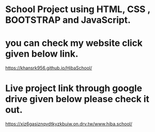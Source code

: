 # School Project using HTML, CSS , BOOTSTRAP and JavaScript.
# you can check my website click given below link.
   https://khansrk956.github.io/HibaSchool/
# Live project link through google drive given below please check it out.
  https://xiz6gasiznqvdtkyzkbuiw.on.drv.tw/www.hiba.school/
